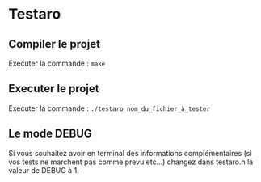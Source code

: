 # Testaro

## Compiler le projet

Executer la commande : ```make```

## Executer le projet

Executer la commande : ```./testaro nom_du_fichier_à_tester```

## Le mode DEBUG

Si vous souhaitez avoir en terminal des informations complémentaires (si vos tests ne marchent pas comme prevu etc...) changez dans testaro.h la valeur de DEBUG à 1.